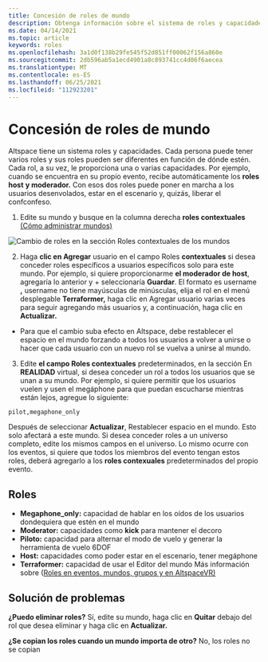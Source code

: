 ```yaml
---
title: Concesión de roles de mundo
description: Obtenga información sobre el sistema de roles y capacidades y obtenga instrucciones paso a paso para dar a los usuarios roles en sus mundos altspaceVR.
ms.date: 04/14/2021
ms.topic: article
keywords: roles
ms.openlocfilehash: 3a1d0f138b29fe545f52d851ff00062f156a860e
ms.sourcegitcommit: 2db596ab5a1ecd4901a8c893741cc4d06f6aecea
ms.translationtype: MT
ms.contentlocale: es-ES
ms.lasthandoff: 06/25/2021
ms.locfileid: "112923201"
---
```

# <a name="granting-world-roles"></a>Concesión de roles de mundo

Altspace tiene un sistema roles y capacidades. Cada persona puede tener varios roles y sus roles pueden ser diferentes en función de dónde estén. Cada rol, a su vez, le proporciona una o varias capacidades. Por ejemplo, cuando se encuentra en su propio evento, recibe automáticamente los **roles host** **y moderador.** Con esos dos roles puede poner en marcha a los usuarios desenvolados, estar en el escenario y, quizás, liberar el confconfeso.

1. Edite su mundo y busque en la columna derecha **roles contextuales** [(Cómo administrar mundos)](managing-worlds.md)

![Cambio de roles en la sección Roles contextuales de los mundos](images/granting-roles.png)

2. Haga **clic en Agregar** usuario en el campo Roles **contextuales** si desea conceder roles específicos a usuarios específicos solo para este mundo. Por ejemplo, si quiere proporcionarme **el moderador de host**, agregaría lo anterior y  +  seleccionaría **Guardar**. El formato es username **,** username no tiene mayúsculas de minúsculas, elija el rol en el menú desplegable **Terraformer,** haga clic en Agregar usuario varias veces para seguir agregando más usuarios y, a continuación, haga clic en **Actualizar.**

* Para que el cambio suba efecto en Altspace, debe restablecer el espacio en el mundo forzando a todos los usuarios a volver a unirse o hacer que cada usuario con un nuevo rol se vuelva a unirse al mundo.

3. Edite **el campo Roles contextuales** predeterminados, en la sección En **REALIDAD** virtual, si desea conceder un rol a todos los usuarios que se unan a su mundo. Por ejemplo, si quiere permitir que los usuarios vuelen y usen el megáphone para que puedan escucharse mientras están lejos, agregue lo siguiente:

```
pilot,megaphone_only
```

Después de seleccionar **Actualizar**, Restablecer espacio en el mundo. Esto solo afectará a este mundo. Si desea conceder roles a un universo completo, edite los mismos campos en el universo. Lo mismo ocurre con los eventos, si quiere que todos los miembros del evento tengan estos roles, deberá agregarlo a los **roles contexuales** predeterminados del propio evento.

## <a name="roles"></a>Roles

* **Megaphone_only:** capacidad de hablar en los oídos de los usuarios dondequiera que estén en el mundo
* **Moderator:** capacidades como **kick** para mantener el decoro
* **Piloto:** capacidad para alternar el modo de vuelo y generar la herramienta de vuelo 6DOF
* **Host:** capacidades como poder estar en el escenario, tener megáphone
* **Terraformer:** capacidad de usar el Editor del mundo Más información sobre ([Roles en eventos, mundos, grupos y en AltspaceVR)](../getting-started/roles.md)

## <a name="troubleshooting"></a>Solución de problemas

**¿Puedo eliminar roles?**
Sí, edite su mundo, haga clic en **Quitar** debajo del rol que desea eliminar y haga clic en **Actualizar.**

**¿Se copian los roles cuando un mundo importa de otro?**
No, los roles no se copian